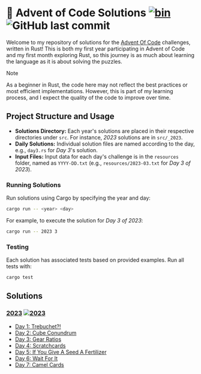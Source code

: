 # 🎄 Advent of Code Solutions [![bin](https://github.com/RuS2m/aoc/actions/workflows/all.yml/badge.svg)](https://github.com/RuS2m/aoc/actions/workflows/all.yml) ![GitHub last commit](https://img.shields.io/github/last-commit/RuS2m/aoc)

Welcome to my repository of solutions for the [Advent Of Code](https://adventofcode.com) challenges, written in Rust! This is both my first year participating in Advent of Code and my first month exploring Rust, so this journey is as much about learning the language as it is about solving the puzzles.

> [!NOTE]
> As a beginner in Rust, the code here may not reflect the best practices or most efficient implementations. However, this is part of my learning process, and I expect the quality of the code to improve over time.

## Project Structure and Usage
- **Solutions Directory:** Each year's solutions are placed in their respective directories under `src`. For instance, *2023* solutions are in `src/_2023`.
- **Daily Solutions:** Individual solution files are named according to the day, e.g., `day3.rs` for *Day 3*'s solution.
- **Input Files:** Input data for each day's challenge is in the `resources` folder, named as `YYYY-DD.txt` (e.g., `resources/2023-03.txt` for *Day 3 of 2023*).

### Running Solutions
Run solutions using Cargo by specifying the year and day:

```bash
cargo run -- <year> <day>
```

For example, to execute the solution for *Day 3 of 2023*:
```bash
cargo run -- 2023 3
```

### Testing

Each solution has associated tests based on provided examples. Run all tests with:

```bash
cargo test
```

## Solutions

### [2023](https://adventofcode.com/2023) [![2023](https://github.com/RuS2m/aoc/actions/workflows/2023_tests.yml/badge.svg)](https://github.com/RuS2m/aoc/actions/workflows/2023_tests.yml)
- [Day 1: Trebuchet?!](src/_2023/day1.rs)
- [Day 2: Cube Conundrum](src/_2023/day2.rs)
- [Day 3: Gear Ratios](src/_2023/day3.rs)
- [Day 4: Scratchcards](src/_2023/day4.rs)
- [Day 5: If You Give A Seed A Fertilizer](src/_2023/day5.rs)
- [Day 6: Wait For It](src/_2023/day6.rs)
- [Day 7: Camel Cards](src/_2023/day7.rs)
